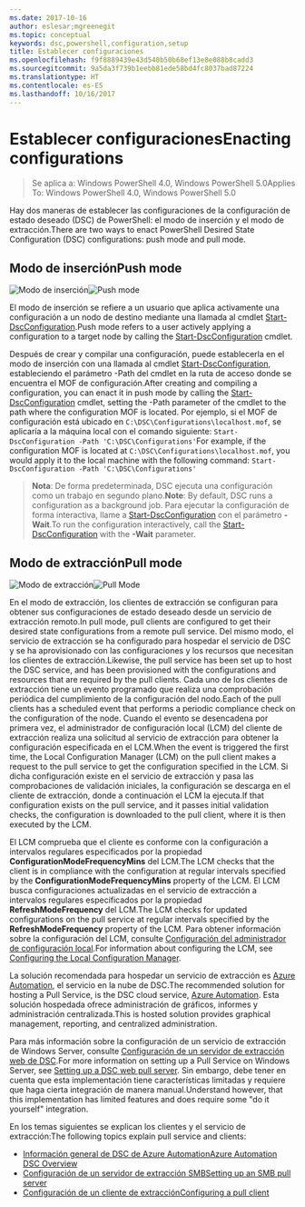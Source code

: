```yaml
---
ms.date: 2017-10-16
author: eslesar;mgreenegit
ms.topic: conceptual
keywords: dsc,powershell,configuration,setup
title: Establecer configuraciones
ms.openlocfilehash: f9f8889439e43d540b50b68ef13e8e088b8cadd3
ms.sourcegitcommit: 9a5da3f739b1eebb81ede58bd4fc8037bad87224
ms.translationtype: HT
ms.contentlocale: es-ES
ms.lasthandoff: 10/16/2017
---
```

# <a name="enacting-configurations"></a><span data-ttu-id="97199-103">Establecer configuraciones</span><span class="sxs-lookup"><span data-stu-id="97199-103">Enacting configurations</span></span>

><span data-ttu-id="97199-104">Se aplica a: Windows PowerShell 4.0, Windows PowerShell 5.0</span><span class="sxs-lookup"><span data-stu-id="97199-104">Applies To: Windows PowerShell 4.0, Windows PowerShell 5.0</span></span>

<span data-ttu-id="97199-105">Hay dos maneras de establecer las configuraciones de la configuración de estado deseado (DSC) de PowerShell: el modo de inserción y el modo de extracción.</span><span class="sxs-lookup"><span data-stu-id="97199-105">There are two ways to enact PowerShell Desired State Configuration (DSC) configurations: push mode and pull mode.</span></span>

## <a name="push-mode"></a><span data-ttu-id="97199-106">Modo de inserción</span><span class="sxs-lookup"><span data-stu-id="97199-106">Push mode</span></span>

<span data-ttu-id="97199-107">![Modo de inserción](images/pushModel.png "Cómo funciona el modo de inserción")</span><span class="sxs-lookup"><span data-stu-id="97199-107">![Push mode](images/pushModel.png "How push mode works")</span></span>

<span data-ttu-id="97199-108">El modo de inserción se refiere a un usuario que aplica activamente una configuración a un nodo de destino mediante una llamada al cmdlet [Start-DscConfiguration](https://technet.microsoft.com/en-us/library/dn521623.aspx).</span><span class="sxs-lookup"><span data-stu-id="97199-108">Push mode refers to a user actively applying a configuration to a target node by calling the [Start-DscConfiguration](https://technet.microsoft.com/en-us/library/dn521623.aspx) cmdlet.</span></span>

<span data-ttu-id="97199-109">Después de crear y compilar una configuración, puede establecerla en el modo de inserción con una llamada al cmdlet [Start-DscConfiguration](https://technet.microsoft.com/en-us/library/dn521623.aspx), estableciendo el parámetro -Path del cmdlet en la ruta de acceso donde se encuentra el MOF de configuración.</span><span class="sxs-lookup"><span data-stu-id="97199-109">After creating and compiling a configuration, you can enact it in push mode by calling the [Start-DscConfiguration](https://technet.microsoft.com/en-us/library/dn521623.aspx) cmdlet, setting the -Path parameter of the cmdlet to the path where the configuration MOF is located.</span></span>
<span data-ttu-id="97199-110">Por ejemplo, si el MOF de configuración está ubicado en `C:\DSC\Configurations\localhost.mof`, se aplicaría a la máquina local con el comando siguiente: `Start-DscConfiguration -Path 'C:\DSC\Configurations'`</span><span class="sxs-lookup"><span data-stu-id="97199-110">For example, if the configuration MOF is located at `C:\DSC\Configurations\localhost.mof`, you would apply it to the local machine with the following command: `Start-DscConfiguration -Path 'C:\DSC\Configurations'`</span></span>

> <span data-ttu-id="97199-111">__Nota__: De forma predeterminada, DSC ejecuta una configuración como un trabajo en segundo plano.</span><span class="sxs-lookup"><span data-stu-id="97199-111">__Note__: By default, DSC runs a configuration as a background job.</span></span> <span data-ttu-id="97199-112">Para ejecutar la configuración de forma interactiva, llame a [Start-DscConfiguration](https://technet.microsoft.com/library/dn521623.aspx) con el parámetro __-Wait__.</span><span class="sxs-lookup"><span data-stu-id="97199-112">To run the configuration interactively, call the [Start-DscConfiguration](https://technet.microsoft.com/library/dn521623.aspx) with the __-Wait__ parameter.</span></span>

## <a name="pull-mode"></a><span data-ttu-id="97199-113">Modo de extracción</span><span class="sxs-lookup"><span data-stu-id="97199-113">Pull mode</span></span>

<span data-ttu-id="97199-114">![Modo de extracción](images/pullModel.png "Cómo funciona el modo de extracción")</span><span class="sxs-lookup"><span data-stu-id="97199-114">![Pull Mode](images/pullModel.png "How pull mode works")</span></span>

<span data-ttu-id="97199-115">En el modo de extracción, los clientes de extracción se configuran para obtener sus configuraciones de estado deseado desde un servicio de extracción remoto.</span><span class="sxs-lookup"><span data-stu-id="97199-115">In pull mode, pull clients are configured to get their desired state configurations from a remote pull service.</span></span>
<span data-ttu-id="97199-116">Del mismo modo, el servicio de extracción se ha configurado para hospedar el servicio de DSC y se ha aprovisionado con las configuraciones y los recursos que necesitan los clientes de extracción.</span><span class="sxs-lookup"><span data-stu-id="97199-116">Likewise, the pull service has been set up to host the DSC service, and has been provisioned with the configurations and resources that are required by the pull clients.</span></span>
<span data-ttu-id="97199-117">Cada uno de los clientes de extracción tiene un evento programado que realiza una comprobación periódica del cumplimiento de la configuración del nodo.</span><span class="sxs-lookup"><span data-stu-id="97199-117">Each of the pull clients has a scheduled event that performs a periodic compliance check on the configuration of the node.</span></span>
<span data-ttu-id="97199-118">Cuando el evento se desencadena por primera vez, el administrador de configuración local (LCM) del cliente de extracción realiza una solicitud al servicio de extracción para obtener la configuración especificada en el LCM.</span><span class="sxs-lookup"><span data-stu-id="97199-118">When the event is triggered the first time, the Local Configuration Manager (LCM) on the pull client makes a request to the pull service to get the configuration specified in the LCM.</span></span>
<span data-ttu-id="97199-119">Si dicha configuración existe en el servicio de extracción y pasa las comprobaciones de validación iniciales, la configuración se descarga en el cliente de extracción, donde a continuación el LCM la ejecuta.</span><span class="sxs-lookup"><span data-stu-id="97199-119">If that configuration exists on the pull service, and it passes initial validation checks, the configuration is downloaded to the pull client, where it is then executed by the LCM.</span></span>

<span data-ttu-id="97199-120">El LCM comprueba que el cliente es conforme con la configuración a intervalos regulares especificados por la propiedad **ConfigurationModeFrequencyMins** del LCM.</span><span class="sxs-lookup"><span data-stu-id="97199-120">The LCM checks that the client is in compliance with the configuration at regular intervals specified by the **ConfigurationModeFrequencyMins** property of the LCM.</span></span>
<span data-ttu-id="97199-121">El LCM busca configuraciones actualizadas en el servicio de extracción a intervalos regulares especificados por la propiedad **RefreshModeFrequency** del LCM.</span><span class="sxs-lookup"><span data-stu-id="97199-121">The LCM checks for updated configurations on the pull service at regular intervals specified by the **RefreshModeFrequency** property of the LCM.</span></span>
<span data-ttu-id="97199-122">Para obtener información sobre la configuración del LCM, consulte [Configuración del administrador de configuración local](metaConfig.md).</span><span class="sxs-lookup"><span data-stu-id="97199-122">For information about configuring the LCM, see [Configuring the Local Configuration Manager](metaConfig.md).</span></span>

<span data-ttu-id="97199-123">La solución recomendada para hospedar un servicio de extracción es [Azure Automation](https://azure.microsoft.com/en-us/services/automation/), el servicio en la nube de DSC.</span><span class="sxs-lookup"><span data-stu-id="97199-123">The recommended solution for hosting a Pull Service, is the DSC cloud service, [Azure Automation](https://azure.microsoft.com/en-us/services/automation/).</span></span>
<span data-ttu-id="97199-124">Esta solución hospedada ofrece administración de gráficos, informes y administración centralizada.</span><span class="sxs-lookup"><span data-stu-id="97199-124">This is hosted solution provides graphical management, reporting, and centralized administration.</span></span>

<span data-ttu-id="97199-125">Para más información sobre la configuración de un servicio de extracción de Windows Server, consulte [Configuración de un servidor de extracción web de DSC](pullServer.md).</span><span class="sxs-lookup"><span data-stu-id="97199-125">For more information on setting up a Pull Service on Windows Server, see [Setting up a DSC web pull server](pullServer.md).</span></span>
<span data-ttu-id="97199-126">Sin embargo, debe tener en cuenta que esta implementación tiene características limitadas y requiere que haga cierta integración de manera manual.</span><span class="sxs-lookup"><span data-stu-id="97199-126">Understand however, that this implementation has limited features and does require some "do it yourself" integration.</span></span>

<span data-ttu-id="97199-127">En los temas siguientes se explican los clientes y el servicio de extracción:</span><span class="sxs-lookup"><span data-stu-id="97199-127">The following topics explain pull service and clients:</span></span>

- [<span data-ttu-id="97199-128">Información general de DSC de Azure Automation</span><span class="sxs-lookup"><span data-stu-id="97199-128">Azure Automation DSC Overview</span></span>](https://docs.microsoft.com/en-us/azure/automation/automation-dsc-overview)
- [<span data-ttu-id="97199-129">Configuración de un servidor de extracción SMB</span><span class="sxs-lookup"><span data-stu-id="97199-129">Setting up an SMB pull server</span></span>](pullServerSMB.md)
- [<span data-ttu-id="97199-130">Configuración de un cliente de extracción</span><span class="sxs-lookup"><span data-stu-id="97199-130">Configuring a pull client</span></span>](pullClientConfigID.md)
